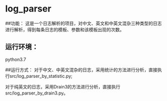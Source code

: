 # log_parser
##功能：
这是一个日志解析的项目，对中文、英文和中英文混杂三种类型的日志进行解析，得到每条日志的模板、参数和该模板出现的次数。

## 运行环境：
python3.7

##运行方式：
对于中文、中英文混杂的日志，采用统计的方法进行分析，直接执行src/log_parser_by_statistic.py;

对于纯英文的日志，采用Drain3的方法进行分析，直接执行src/log_parser_by_drain3.py。


